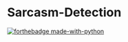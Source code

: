 # Sarcasm-Detection
[![forthebadge made-with-python](http://ForTheBadge.com/images/badges/made-with-python.svg)](https://www.python.org/)

